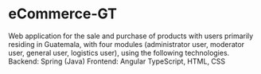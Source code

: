 # eCommerce-GT
Web application for the sale and purchase of products with users primarily residing in Guatemala, with four modules (administrator user, moderator user, general user, logistics user), using the following technologies. Backend: Spring (Java) Frontend: Angular TypeScript, HTML, CSS
